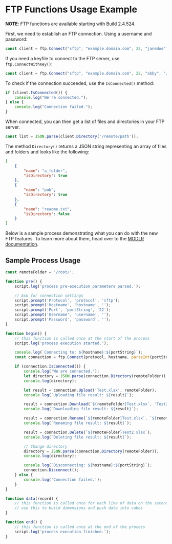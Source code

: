 # FTP Functions Usage Example

**NOTE**: FTP functions are available starting with Build 2.4.524.

First, we need to establish an FTP connection. Using a username and password:

```javascript
const client = ftp.Connect("sftp", "example.domain.com", 22, "janedoe", "mypassword");
```

If you need a keyfile to connect to the FTP server, use `ftp.ConnectWithKey()`:

```javascript
const client = ftp.Connect("sftp", "example.domain.com", 22, "abby", "/path/to/key_file");
```

To check if the connection succeeded, use the `IsConnected()` method:

```javascript
if (client.IsConnected()) {
    console.log("We're connected.");
} else {
    console.log("Connection failed.");
}
```

When connected, you can then get a list of files and directories in your FTP server.


```javascript
const list = JSON.parse(client.Directory('/remote/path'));
```

The method `Directory()` returns a JSON string representing an array of files and folders and looks like the following:

```json
[
    {
        "name": "a_folder",
        "isDirectory": true
    },
    {
        "name": "pub",
        "isDirectory": true
    },
    {
        "name": "readme.txt",
        "isDirectory": false
    }
]
```

Below is a sample process demonstrating what you can do with the new FTP features. To learn more about them, head over to the [MODLR documentation](https://docs.modlr.co/process-functions#ftp-functions).

## Sample Process Usage

```javascript
const remoteFolder = '/root/';

function pre() {
    script.log('process pre-execution parameters parsed.');

    // Ask for connection settings
    script.prompt('Protocol', 'protocol', 'sftp');
    script.prompt('Hostname', 'hostname', '');
    script.prompt('Port', 'portString', '22');
    script.prompt('Username', 'username', '');
    script.prompt('Password', 'password', '');
}

function begin() {
    // this function is called once at the start of the process
    script.log('process execution started.');

    console.log(`Connecting to: ${hostname}:${portString}`);
    const connection = ftp.Connect(protocol, hostname, parseInt(portString), username, password);

    if (connection.IsConnected()) {
        console.log('We are connected.');
        let directory = JSON.parse(connection.Directory(remoteFolder));
        console.log(directory);

        let result = connection.Upload('Test.xlsx', remoteFolder);
        console.log(`Uploading file result: ${result}`);

        result = connection.Download(`${remoteFolder}Test.xlsx`, 'Test2.xlsx');
        console.log(`Downloading file result: ${result}`);

        result = connection.Rename(`${remoteFolder}Test.xlsx`, `${remoteFolder}Test2.xlsx`);
        console.log(`Renaming file result: ${result}`);

        result = connection.Delete(`${remoteFolder}Test2.xlsx`);
        console.log(`Deleting file result: ${result}`);

        // Change directory
        directory = JSON.parse(connection.Directory(remoteFolder));
        console.log(directory);

        console.log(`Disconnecting: ${hostname}:${portString}`);
        connection.Disconnect();
    } else {
        console.log('Connection failed.');
    }
}

function data(record) {
    // this function is called once for each line of data on the second cycle
    // use this to build dimensions and push data into cubes
}

function end() {
    // this function is called once at the end of the process
    script.log('process execution finished.');
}
```